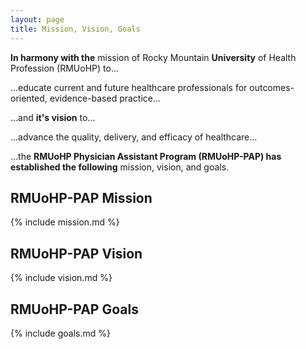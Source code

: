 ```yaml
---
layout: page
title: Mission, Vision, Goals
---
```


**In harmony with the** mission of Rocky Mountain **University** of Health Profession (RMUoHP) to...

<p class="message">

...educate current and future healthcare professionals for outcomes-oriented, evidence-based practice... 

</p>

...and **it's vision** to...

<p class="message">

...advance the quality, delivery, and efficacy of healthcare...  

</p>

...the **RMUoHP Physician Assistant Program (RMUoHP-PAP) has established the following** mission, vision, and goals.

## RMUoHP-PAP Mission

{% include mission.md %}

## RMUoHP-PAP Vision

{% include vision.md %}

## RMUoHP-PAP Goals

{% include goals.md %}